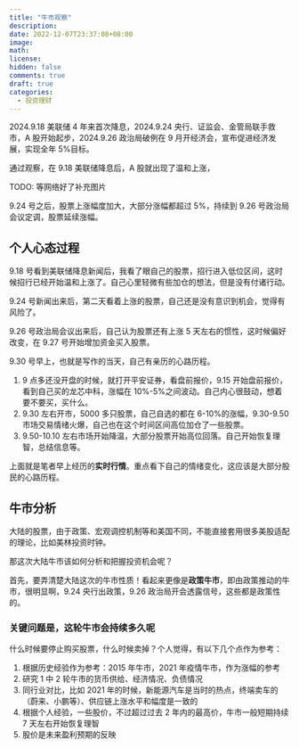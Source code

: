 ```yaml
---
title: "牛市观察"
description:
date: 2022-12-07T23:37:08+08:00
image:
math:
license:
hidden: false
comments: true
draft: true
categories:
  - 投资理财
---
```


2024.9.18 美联储 4 年来首次降息，2024.9.24 央行、证监会、金管局联手救市，A 股开始起步，2024.9.26 政治局破例在 9 月开经济会，宣布促进经济发展，实现全年 5%目标。

通过观察，在 9.18 美联储降息后，A 股就出现了温和上涨，

TODO: 等网络好了补充图片

9.24 号之后，股票上涨幅度加大，大部分涨幅都超过 5%，持续到 9.26 号政治局会议定调，股票延续涨幅。

## 个人心态过程

9.18 号看到美联储降息新闻后，我看了眼自己的股票，招行进入低位区间，这时候招行已经开始温和上涨了。自己心里轻微有些加仓的想法，但是没有付诸行动。

9.24 号新闻出来后，第二天看着上涨的股票，自己还是没有意识到机会，觉得有风险了。

9.26 号政治局会议出来后，自己认为股票还有上涨 5 天左右的惯性，这时候偏好改变，在 9.27 号开始增加资金买入股票。

9.30 号早上，也就是写作的当天，自己有亲历的心路历程。

1. 9 点多还没开盘的时候，就打开平安证券，看盘前报价，9.15 开始盘前报价，看到自己买的龙芯中科，涨幅在 10%-5%之间波动。自己内心很鼓动，想着要不要买，买什么。
2. 9.30 左右开市，5000 多只股票，自己自选的都在 6-10%的涨幅，9.30-9.50 市场交易情绪火爆，自己也在这个时间区间高位加仓了一些股票。
3. 9.50-10.10 左右市场开始降温，大部分股票开始高位回落。自己开始恢复理智，总结信息等。

上面就是笔者早上经历的**实时行情**。重点看下自己的情绪变化，这应该是大部分股民的心路历程。

## 牛市分析

大陆的股票，由于政策、宏观调控机制等和美国不同，不能直接套用很多美股适配的理论，比如美林投资时钟。

那这次大陆牛市该如何分析和把握投资机会呢？

首先，要弄清楚大陆这次的牛市性质！看起来更像是**政策牛市**，即由政策推动的牛市，很明显啊，9.24 央行出政策，9.26 政治局开会透露信号，这些都是政策性的。

### 关键问题是，这轮牛市会持续多久呢

什么时候要停止购买股票，什么时候卖掉？个人觉得，有以下几个点作为参考：

1. 根据历史经验作为参考：2015 年牛市，2021 年疫情牛市，作为涨幅的参考
2. 研究 1 中 2 轮牛市的货币供给、经济情况、负债情况
3. 同行业对比，比如 2021 年的时候，新能源汽车是当时的热点，终端卖车的（蔚来、小鹏等）、供应链上涨水平和幅度是一致的
4. 根据个人经验，一些股价，不过超过过去 2 年内的最高价，牛市一般短期持续 7 天左右开始恢复理智
5. 股价是未来盈利预期的反映
